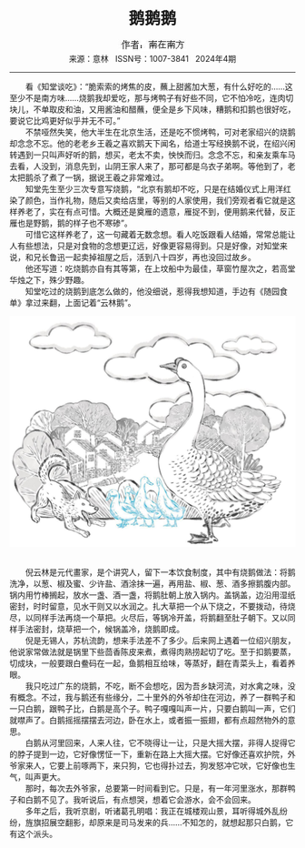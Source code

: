 # <center>鹅鹅鹅</center> 

<div align=center><img src="https://raw.githubusercontent.com/leaguecn/magazines/main/img_authors/%25d7%25f7%25d5%25df%25a3%25ba%25c4%25cf%25d4%25da%25c4%25cf%25b7%25bd.jpg"></div> 

<center>来源：意林   ISSN号：1007-3841   2024年4期</center> 


* * *


　　看《知堂谈吃》：“脆索索的烤焦的皮，蘸上甜酱加大葱，有什么好吃的……这至少不是南方味……烧鹅我却爱吃，那与烤鸭子有好些不同，它不怕冷吃，连肉切块儿，不单取皮和油，又用酱油和醋蘸，便全是乡下风味，糟鹅和扣鹅也很好吃，要说它比鸡更好似乎并无不可。”  
　　不禁哑然失笑，他大半生在北京生活，还是吃不惯烤鸭，可对老家绍兴的烧鹅却念念不忘。他的老老乡王羲之喜欢鹅天下闻名，给道士写经换鹅不说，在绍兴闲转遇到一只叫声好听的鹅，想买，老太不卖，怏怏而归。念念不忘，和亲友乘车马去看，人没到，消息先到，山阴王家人来了，那可都是乌衣子弟啊。等他到了，老太把鹅杀了煮了一锅，据说王羲之非常难过。  
　　知堂先生至少三次专意写烧鹅，“北京有鹅却不吃，只是在结婚仪式上用洋红染了颜色，当作礼物，随后又卖给店里，等别的人家使用，我们旁观者看它就是这样养老了，实在有点可惜。大概还是奠雁的遗意，雁捉不到，便用鹅来代替，反正雁也是野鹅，鹅的样子也不寒碜”。  
　　可惜它这样养老了，这一句藏着无数念想。看人吃饭跟看人结婚，常常总能让人有些想法，只是对食物的念想更辽远，好像更容易得到。只是好像，对知堂来说，和兄长鲁迅一起卖掉祖屋之后，活到八十四岁，再也没回过故乡。  
　　他还写道：吃烧鹅亦自有其等第，在上坟船中为最佳，草窗竹屋次之，若高堂华烛之下，殊少野趣。  
　　知堂吃过的烧鹅到底怎么做的，他没细说，惹得我想知道，手边有《随园食单》拿过来翻，上面记着“云林鹅”。

![](https://raw.githubusercontent.com/leaguecn/magazines/main/img/yili20240447-1-l.jpg)

  
<br>　　倪云林是元代畫家，是个讲究人，留下一本饮食制度，其中有烧鹅做法：将鹅洗净，以葱、椒及蜜、少许盐、酒涂抹一遍，再用盐、椒、葱、酒多擦鹅腹内部。锅内用竹棒搁起，放水一盏、酒一盏，将鹅肚朝上放入锅内。盖锅盖，边沿用湿纸密封，时时留意，见水干则又以水润之。扎大草把一个从下烧之，不要拨动，待烧尽，以同样手法再烧一个草把。火尽后，等锅冷开盖，将鹅翻至肚子朝下。又以同样手法密封，烧草把一个，候锅盖冷，烧鹅即成。  
　　倪是无锡人，苏杭流韵，想来手法差不了多少。后来网上遇着一位绍兴朋友，他说家常做法就是锅里下些茴香陈皮来煮，煮得肉熟捞起切了吃。至于扣鹅要蒸，切成块，一般要跟白鲞码在一起，鱼鹅相互给味，等蒸好，翻在青菜头上，看着养眼。  
　　我只吃过广东的烧鹅，不吃，断不会想吃，因为吾乡缺河流，对水禽之味，没有概念。不过，我与鹅还有些缘分，二十里外的外爷却住在河边，养了一群鸭子和一只白鹅，跟鸭子比，白鹅是高个子。鸭子嘎嘎叫声一片，只要白鹅叫一声，它们就噤声了。白鹅摇摇摆摆去河边，卧在水上，或者振一振翅，都有点超然物外的意思。  
　　白鹅从河里回来，人来人往，它不晓得让一让，只是大摇大摆，非得人捉得它的脖子提到一边，它好像愣怔一下，重新在路上大摇大摆。它好像还喜欢护院，外爷家来人，它要上前啄两下，来只狗，它也得扑过去，狗发怒冲它吠，它好像也生气，叫声更大。  
　　那时，每次去外爷家，总要第一时间看到它。只是，有一年河里涨水，那群鸭子和白鹅不见了。我听说后，有点想哭，想着它会游水，会不会回来。  
　　多年之后，我听京剧，听诸葛孔明唱：我正在城楼观山景，耳听得城外乱纷纷，旌旗招展空翻影，却原来是司马发来的兵……不知怎的，就想起那只白鹅，它有这个派头。